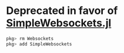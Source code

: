# Deprecated in favor of [SimpleWebsockets.jl](https://github.com/citkane/SimpleWebsockets.jl)
```julia
pkg> rm Websockets
pkg> add SimpleWebsockets 
```

